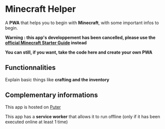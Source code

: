 # Minecraft Helper
A **PWA** that helps you to begin with **Minecraft**, with some important infos to begin.

**Warning : this app's developpement has been cancelled, please use the [official Minecraft Starter Guide](https://www.minecraft.net/minecraft-tips-for-beginners) instead**

**You can still, if you want, take the code here and create your own PWA**

## Functionnalities
Explain basic things like **crafting and the inventory**

## Complementary informations
This app is hosted on [Puter](https://github.com/HeyPuter/puter)

This app has a **service worker** that allows it to run offline (only if it has been executed online at least 1 time)
